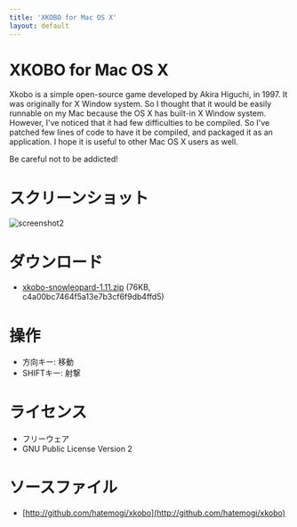 ```yaml
---
title: 'XKOBO for Mac OS X'
layout: default
---
```


# XKOBO for Mac OS X 

Xkobo is a simple open-source game developed by Akira Higuchi, in 1997. It was originally for X Window system. So I thought that it would be easily runnable on my Mac because the OS X has built-in X Window system. However, I've noticed that it had few difficulties to be compiled. So I've patched few lines of code to have it be compiled, and packaged it as an application. I hope it is useful to other Mac OS X users as well.

Be careful not to be addicted!

# スクリーンショット

![screenshot2](/screenshot2.png)

# ダウンロード
* [xkobo-snowleopard-1.11.zip](/xkobo-snowleopard-1.11.zip) (76KB, c4a00bc7464f5a13e7b3cf6f9db4ffd5)


# 操作

* 方向キー: 移動
* SHIFTキー: 射撃

# ライセンス
  * フリーウェア
  * GNU Public License Version 2

# ソースファイル　
* [http://github.com/hatemogi/xkobo](http://github.com/hatemogi/xkobo)
